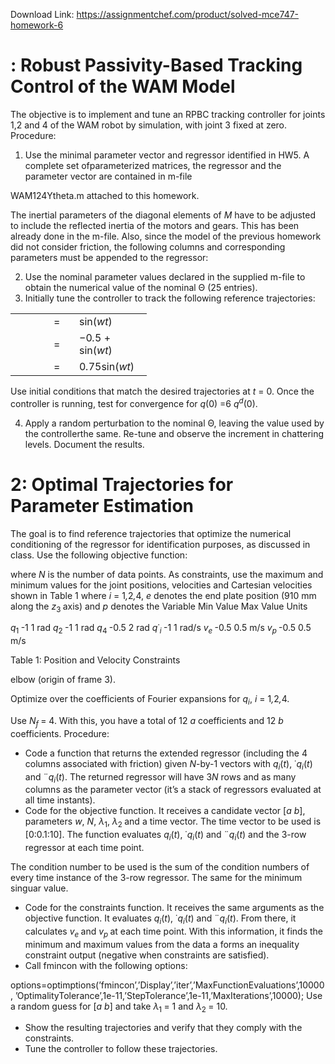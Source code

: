 Download Link: https://assignmentchef.com/product/solved-mce747-homework-6
<br>
<h1>: Robust Passivity-Based Tracking Control of the WAM Model</h1>

The objective is to implement and tune an RPBC tracking controller for joints 1,2 and 4 of the WAM robot by simulation, with joint 3 fixed at zero. Procedure:

<ol>

 <li>Use the minimal parameter vector and regressor identified in HW5. A complete set ofparameterized matrices, the regressor and the parameter vector are contained in m-file</li>

</ol>

WAM124Ytheta.m attached to this homework.

The inertial parameters of the diagonal elements of <em>M </em>have to be adjusted to include the reflected inertia of the motors and gears. This has been already done in the m-file. Also, since the model of the previous homework did not consider friction, the following columns and corresponding parameters must be appended to the regressor:

<ol start="2">

 <li>Use the nominal parameter values declared in the supplied m-file to obtain the numerical value of the nominal Θ (25 entries).</li>

 <li>Initially tune the controller to track the following reference trajectories:</li>

</ol>

<table width="171">

 <tbody>

  <tr>

   <td width="45"></td>

   <td width="25">=</td>

   <td width="100">sin(<em>wt</em>)</td>

  </tr>

  <tr>

   <td width="45"></td>

   <td width="25">=</td>

   <td width="100">−0<em>.</em>5 + sin(<em>wt</em>)</td>

  </tr>

  <tr>

   <td width="45"></td>

   <td width="25">=</td>

   <td width="100">0<em>.</em>75sin(<em>wt</em>)</td>

  </tr>

 </tbody>

</table>

Use initial conditions that match the desired trajectories at <em>t </em>= 0. Once the controller is running, test for convergence for <em>q</em>(0) =6 <em>q<sup>d</sup></em>(0).

<ol start="4">

 <li>Apply a random perturbation to the nominal Θ, leaving the value used by the controllerthe same. Re-tune and observe the increment in chattering levels. Document the results.</li>

</ol>

<h1>2: Optimal Trajectories for Parameter Estimation</h1>

The goal is to find reference trajectories that optimize the numerical conditioning of the regressor for identification purposes, as discussed in class. Use the following objective function:

where <em>N </em>is the number of data points. As constraints, use the maximum and minimum values for the joint positions, velocities and Cartesian velocities shown in Table 1 where <em>i </em>= 1<em>,</em>2<em>,</em>4, <em>e </em>denotes the end plate position (910 mm along the <em>z</em><sub>3 </sub>axis) and <em>p </em>denotes the Variable     Min Value Max Value        Units

<em>q</em><sub>1 </sub>-1 1 rad <em>q</em><sub>2 </sub>-1 1 rad <em>q</em><sub>4 </sub>-0.5 2 rad <em>q</em>˙<em><sub>i </sub></em>-1 1 rad/s <em>v<sub>e </sub></em>-0.5 0.5 m/s <em>v<sub>p </sub></em>-0.5 0.5 m/s

Table 1: Position and Velocity Constraints

elbow (origin of frame 3).

Optimize over the coefficients of Fourier expansions for <em>q<sub>i</sub></em>, <em>i </em>= 1<em>,</em>2<em>,</em>4.

Use <em>N<sub>f </sub></em>= 4. With this, you have a total of 12 <em>a </em>coefficients and 12 <em>b </em>coefficients. Procedure:

<ul>

 <li>Code a function that returns the extended regressor (including the 4 columns associated with friction) given <em>N</em>-by-1 vectors with <em>q<sub>i</sub></em>(<em>t</em>), ˙<em>q<sub>i</sub></em>(<em>t</em>) and ¨<em>q<sub>i</sub></em>(<em>t</em>). The returned regressor will have 3<em>N </em>rows and as many columns as the parameter vector (it’s a stack of regressors evaluated at all time instants).</li>

 <li>Code for the objective function. It receives a candidate vector [<em>a b</em>], parameters <em>w</em>, <em>N</em>, <em>λ</em><sub>1</sub>, <em>λ</em><sub>2 </sub>and a time vector. The time vector to be used is [0:0.1:10]. The function evaluates <em>q<sub>i</sub></em>(<em>t</em>), ˙<em>q<sub>i</sub></em>(<em>t</em>) and ¨<em>q<sub>i</sub></em>(<em>t</em>) and the 3-row regressor at each time point.</li>

</ul>

The condition number to be used is the sum of the condition numbers of every time instance of the 3-row regressor. The same for the minimum singuar value.

<ul>

 <li>Code for the constraints function. It receives the same arguments as the objective function. It evaluates <em>q<sub>i</sub></em>(<em>t</em>), ˙<em>q<sub>i</sub></em>(<em>t</em>) and ¨<em>q<sub>i</sub></em>(<em>t</em>). From there, it calculates <em>v<sub>e </sub></em>and <em>v<sub>p </sub></em>at each time point. With this information, it finds the minimum and maximum values from the data a forms an inequality constraint output (negative when constraints are satisfied).</li>

 <li>Call fmincon with the following options:</li>

</ul>

options=optimptions(’fmincon’,’Display’,’iter’,’MaxFunctionEvaluations’,10000, ’OptimalityTolerance’,1e-11,’StepTolerance’,1e-11,’MaxIterations’,10000); Use a random guess for [<em>a b</em>] and take <em>λ</em><sub>1 </sub>= 1 and <em>λ</em><sub>2 </sub>= 10.

<ul>

 <li>Show the resulting trajectories and verify that they comply with the constraints.</li>

 <li>Tune the controller to follow these trajectories.</li>

</ul>
